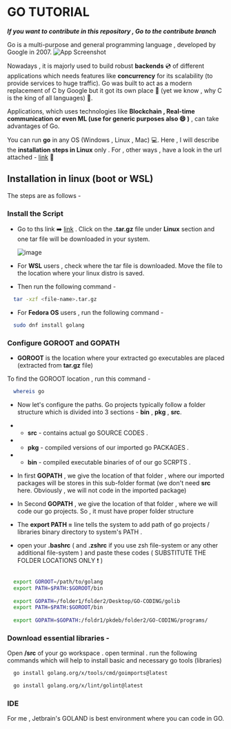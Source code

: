 # GO TUTORIAL

_**If you want to contribute in this repository , Go to the contribute branch**_

Go is a multi-purpose and general programming language , developed by Google in 2007. ![App Screenshot](https://cdn1.iconfinder.com/data/icons/google-s-logo/150/Google_Icons-09-20.png)

Nowadays , it is majorly used to build robust **backends** 💿 of different applications which needs features like **concurrency** for its scalability (to provide services to huge traffic). Go was built to act as a modern replacement of C by Google but it got its own place 🥈 (yet we know , why C is the king of all languages) 👑.

Applications, which uses technologies like **Blockchain , Real-time communication or even ML (use for generic purposes also 😄 )** , can take advantages of Go.

You can run **go** in any OS (Windows , Linux , Mac) 💻. Here , I will describe the **installation steps in Linux** only . For , other ways , have a look in the url attached - [link](https://go.dev/doc/install) 👀

## Installation in linux (boot or WSL)
The steps are as follows -

### Install the Script
- Go to ths link ➡️ [link](https://go.dev/dl/) . Click on the **.tar.gz** file under **Linux** section and one tar file will be downloaded in your system.

  ![image](https://github.com/user-attachments/assets/254fb2f1-5220-4f99-8f04-0b81694f0916)

- For **WSL** users , check where the tar file is downloaded. Move the file to the location where your linux distro is saved.
- Then run the following command -
```bash
  tar -xzf <file-name>.tar.gz
```
- For **Fedora OS** users , run the following command -
```bash
  sudo dnf install golang
```

### Configure GOROOT and GOPATH

- **GOROOT** is the location where your extracted go executables are placed (extracted from **tar.gz** file)

To find the GOROOT location , run this command -
```bash
  whereis go
```
- Now let's configure the paths. Go projects typically follow a folder structure which is divided into 3 sections - **bin** , **pkg** , **src**.

- - **src** - contains actual go SOURCE CODES .

- - **pkg** - compiled versions of our imported go PACKAGES .

- - **bin** - compiled executable binaries of of our go SCRPTS .

- In first **GOPATH** , we give the location of that folder , where our imported packages will be stores in this sub-folder format (we don't need **src** here. Obviously ,
  we will not code in the imported package)

- In Second **GOPATH** , we give the location of that folder , where we will code our go projects. So , it must have proper folder structure

- The **export PATH =** line tells the system to add path of go projects / libraries binary directory to system's PATH .

- open your **.bashrc** ( and **.zshrc** if you use zsh file-system or any other additional file-system ) and paste these codes ( SUBSTITUTE THE FOLDER LOCATIONS ONLY ❗ )

```bash

  export GOROOT=/path/to/golang
  export PATH=$PATH:$GOROOT/bin
  
  export GOPATH=/folder1/folder2/Desktop/GO-CODING/golib
  export PATH=$PATH:$GOROOT/bin
  
  export GOPATH=$GOPATH:/foldr1/pkdeb/folder2/GO-CODING/programs/

```

### Download essential libraries -

Open **/src** of your go workspace . open terminal . run the following commands which will help to install basic and necessary go tools (libraries)

```bash
  go install golang.org/x/tools/cmd/goimports@latest

  go install golang.org/x/lint/golint@latest

```

### IDE
For me , Jetbrain's GOLAND is best environment where you can code in GO.


